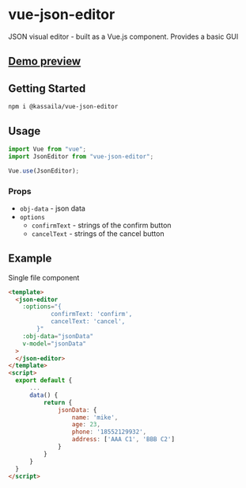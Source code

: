 # vue-json-editor

JSON visual editor - built as a Vue.js component. Provides a basic GUI

## **[Demo preview](https://github.com/Kassaila/vue-json-editor)**

## Getting Started

```
npm i @kassaila/vue-json-editor
```

## Usage

```javascript
import Vue from "vue";
import JsonEditor from "vue-json-editor";

Vue.use(JsonEditor);
```

### Props

- `obj-data` - json data
- `options`
  - `confirmText` - strings of the confirm button
  - `cancelText` - strings of the cancel button

## Example

Single file component

```html
<template>
  <json-editor
    :options="{
            confirmText: 'confirm',
            cancelText: 'cancel',
        }"
    :obj-data="jsonData"
    v-model="jsonData"
  >
  </json-editor>
</template>
<script>
  export default {
      ...
      data() {
          return {
              jsonData: {
                  name: 'mike',
                  age: 23,
                  phone: '18552129932',
                  address: ['AAA C1', 'BBB C2']
              }
          }
      }
  }
</script>
```
